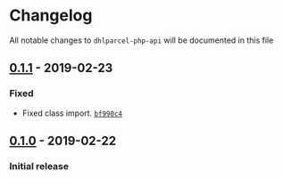 # Changelog

All notable changes to `dhlparcel-php-api` will be documented in this file

## [0.1.1] - 2019-02-23

### Fixed
- Fixed class import. [`bf990c4`](https://github.com/mvdnbrk/dhlparcel-php-api/commit/bf990c4447acae78e96f21a6cd49e57f45eb30dd)

## [0.1.0] - 2019-02-22

### Initial release

[Unreleased]: https://github.com/mvdnbrk/dhlparcel-php-api/compare/v0.1.1...HEAD
[0.1.1]: https://github.com/mvdnbrk/dhlparcel-php-api/compare/v0.1.0...v0.1.1
[0.1.0]: https://github.com/mvdnbrk/dhlparcel-php-api/tree/v0.1.0
